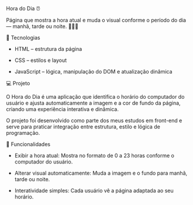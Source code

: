 Hora do Dia ⏰

Página que mostra a hora atual e muda o visual conforme o período do dia — manhã, tarde ou noite. 🌅🌇🌃

🚀 Tecnologias

- HTML – estrutura da página

- CSS – estilos e layout

- JavaScript – lógica, manipulação do DOM e atualização dinâmica

💻 Projeto

O Hora do Dia é uma aplicação que identifica o horário do computador do usuário e ajusta automaticamente a imagem e a cor de fundo da página, criando uma experiência interativa e dinâmica.

O projeto foi desenvolvido como parte dos meus estudos em front-end e serve para praticar integração entre estrutura, estilo e lógica de programação.

🎯 Funcionalidades

- Exibir a hora atual: Mostra no formato de 0 a 23 horas conforme o computador do usuário.

- Alterar visual automaticamente: Muda a imagem e o fundo para manhã, tarde ou noite.

- Interatividade simples: Cada usuário vê a página adaptada ao seu horário.